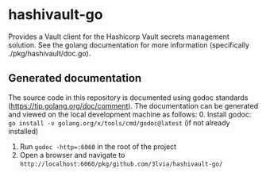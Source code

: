 # hashivault-go
Provides a Vault client for the Hashicorp Vault secrets management solution. See the golang documentation for more 
information (specifically ./pkg/hashivault/doc.go).

## Generated documentation
The source code in this repository is documented using godoc standards (https://tip.golang.org/doc/comment). The
documentation can be generated and viewed on the local development machine as follows:
0. Install godoc: `go install -v golang.org/x/tools/cmd/godoc@latest` (if not already installed)
1. Run `godoc -http=:6060` in the root of the project
2. Open a browser and navigate to `http://localhost:6060/pkg/github.com/3lvia/hashivault-go/`